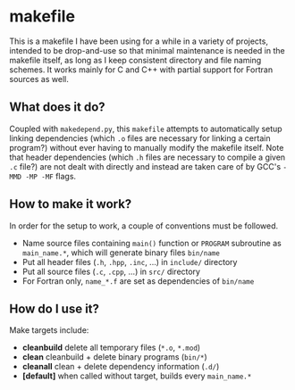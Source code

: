 # makefile

This is a makefile I have been using for a while in a variety of projects,
intended to be drop-and-use so that minimal maintenance is needed in the
makefile itself, as long as I keep consistent directory and file naming
schemes.  It works mainly for C and C++ with partial support for Fortran
sources as well.

## What does it do?

Coupled with `makedepend.py`, this `makefile` attempts to automatically setup
linking dependencies (which `.o` files are necessary for linking a certain
program?) without ever having to manually modify the makefile itself.  Note
that header dependencies (which `.h` files are necessary to compile a given
`.c` file?) are not dealt with directly and instead are taken care of by
GCC's `-MMD -MP -MF` flags.

## How to make it work?

In order for the setup to work, a couple of conventions must be followed.

- Name source files containing `main()` function or `PROGRAM` subroutine
  as `main_name.*`, which will generate binary files `bin/name`
- Put all header files (`.h`, `.hpp`, `.inc`, ...) in `include/` directory
- Put all source files (`.c`, `.cpp`, ...) in `src/` directory
- For Fortran only, `name_*.f` are set as dependencies of `bin/name`

## How do I use it?

Make targets include:

- **cleanbuild**  delete all temporary files (`*.o`, `*.mod`)
- **clean**       cleanbuild + delete binary programs (`bin/*`)
- **cleanall**    clean + delete dependency information (`.d/`)
- **[default]**   when called without target, builds every `main_name.*`

